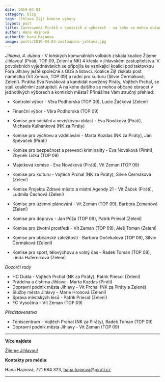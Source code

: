 ```yaml
---
date: 2019-04-04
category: blog
tags: Jihlava Žij! komise výbory
layout: post
title: Zastoupení Pirátů v komisích a výborech - na koho se mohou občané obracet v Jihlavě
author: Hana Hajnová
authorId: hana.hajnova  
image: posts/2019-04-04-zastoupeni-jihlava.jpg
---
```

*Jihlava, 4. dubna* - V loňských komunálních volbách získala koalice Žijeme Jihlavou! (Piráti, TOP 09, Zelení a NK) 4 křesla v jihlavském zastupitelstvu. V povolebních vyjednáváních se připojila ke vznikající koalici pod taktovkou Fóra Jihlavy ještě společně s ODS a lidovci. Koalice Žij! získala post náměstka (Vít Zeman, TOP 09) a radní pro kulturu (Silvie Čermáková, Zelení). Pirátka Eva Nováková a kandidát navržený Piráty, Vojtěch Prchal, se stali koaličními zastupiteli. A na koho dalšího se mohou občané obracet v jednotlivých výborech a komisích města? 
Přinášíme Vám stručný přehled:

* Kontrolní výbor - Věra Podhorská (TOP 09), Lucie Žáčková (Zelení)
* Finanční výbor - Věra Podhorská (TOP 09)


* Komise pro sociální a neziskovou oblast - Eva Nováková (Piráti), Michaela Kulhánková (NK za Piráty)
* Komise pro výchovu a vzdělávání - Marta Kozdas (NK za Piráty), Jan Spěváček (Piráti)
* Komise pro bezpečnost a prevenci kriminality - Eva Nováková (Piráti), Zbyněk Liška (TOP 09)
* Majetková komise - Eva Nováková (Piráti), Vít Zeman (TOP 09)
* Komise pro kulturu - Vojtěch Prchal (NK za Piráty), Silvie Čermáková (Zelení)
* Komise Projektu Zdravé město a místní Agendy 21 - Vít Žáček (Piráti), Ludmila Čechová (Zelení)
* Komise pro územní plánování - Vít Zeman (TOP 09), Barbora Zemanová (Zelení)
* Komise pro dopravu - Jan Půža (TOP 09), Patrik Priesol (Zelení)
* Komise pro životní prostředí - Vít Zeman (TOP 09), Aleš Toman (Zelení)
* Komise pro občanské záležitosti - Barbora Dočekalová (TOP 09), Silvie Čermáková (Zelení)
* Komise pro sport, tělovýchovu a volný čas - Radek Toman (TOP 09), Linda Haferníková (Zelení)


*Dozorčí rady*
* HC Dukla - Vojtěch Prchal (NK za Piráty), Patrik Priesol (Zelení)
* Prádelna a čistírna Jihlava - Marta Kozdas (Piráti)
* Dopravní podnik města Jihlavy - Vít Prchal (NK za Piráty a Zelené)
* Služby města Jihlavy - Marie Hronová (Zelení)
* Správa městských lesů - Patrik Priesol (Zelení)
* FC Vysočina - Vít Zeman (TOP 09)

*Představenstva*
* Teniscentrum - Vojtěch Prchal (NK za Piráty), Radek Toman (TOP 09)
* Dopravní podnik města Jihlavy - Vít Zeman (TOP 09)

---

**Více najdete**

[Žijeme Jihlavou!](http://www.zijemejihlavou.cz/cs/)


**Kontakty pro média:**

Hana Hajnová, 721 684 323, hana.hajnova@pirati.cz

---
